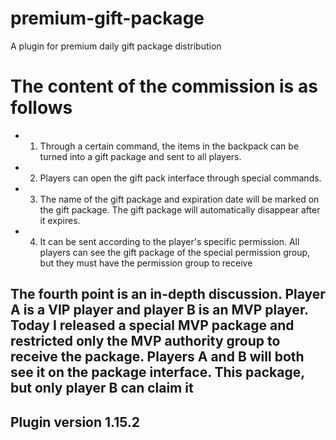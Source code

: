 # premium-gift-package
A plugin for premium daily gift package distribution

# The content of the commission is as follows

- 1. Through a certain command, the items in the backpack can be turned into a gift package and sent to all players.
- 2. Players can open the gift pack interface through special commands.
- 3. The name of the gift package and expiration date will be marked on the gift package. The gift package will automatically disappear after it expires.
- 4. It can be sent according to the player's specific permission. All players can see the gift package of the special permission group, but they must have the permission group to receive
## The fourth point is an in-depth discussion. Player A is a VIP player and player B is an MVP player. Today I released a special MVP package and restricted only the MVP authority group to receive the package. Players A and B will both see it on the package interface. This package, but only player B can claim it

## Plugin version 1.15.2
